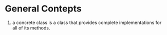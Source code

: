 # General Contepts

1.  a concrete class is a class that provides complete implementations for all of its methods.
